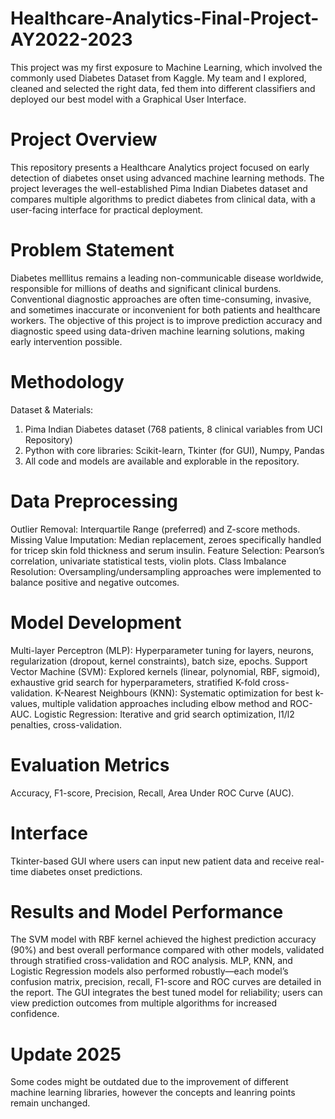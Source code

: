# Healthcare-Analytics-Final-Project-AY2022-2023
This project was my first exposure to Machine Learning, which involved the commonly used Diabetes Dataset from Kaggle. My team and I explored, cleaned and selected the right data, fed them into different classifiers and deployed our best model with a Graphical User Interface.

# Project Overview
This repository presents a Healthcare Analytics project focused on early detection of diabetes onset using advanced machine learning methods. The project leverages the well-established Pima Indian Diabetes dataset and compares multiple algorithms to predict diabetes from clinical data, with a user-facing interface for practical deployment.

# Problem Statement
Diabetes melllitus remains a leading non-communicable disease worldwide, responsible for millions of deaths and significant clinical burdens. Conventional diagnostic approaches are often time-consuming, invasive, and sometimes inaccurate or inconvenient for both patients and healthcare workers. The objective of this project is to improve prediction accuracy and diagnostic speed using data-driven machine learning solutions, making early intervention possible.

# Methodology
Dataset & Materials: 

1) Pima Indian Diabetes dataset (768 patients, 8 clinical variables from UCI Repository)
2) Python with core libraries: Scikit-learn, Tkinter (for GUI), Numpy, Pandas
3) All code and models are available and explorable in the repository.

# Data Preprocessing

Outlier Removal: Interquartile Range (preferred) and Z-score methods.
Missing Value Imputation: Median replacement, zeroes specifically handled for tricep skin fold thickness and serum insulin.
Feature Selection: Pearson’s correlation, univariate statistical tests, violin plots.
Class Imbalance Resolution: Oversampling/undersampling approaches were implemented to balance positive and negative outcomes.

# Model Development

Multi-layer Perceptron (MLP): Hyperparameter tuning for layers, neurons, regularization (dropout, kernel constraints), batch size, epochs.
Support Vector Machine (SVM): Explored kernels (linear, polynomial, RBF, sigmoid), exhaustive grid search for hyperparameters, stratified K-fold cross-validation.
K-Nearest Neighbours (KNN): Systematic optimization for best k-values, multiple validation approaches including elbow method and ROC-AUC.
Logistic Regression: Iterative and grid search optimization, l1/l2 penalties, cross-validation.

# Evaluation Metrics
Accuracy, F1-score, Precision, Recall, Area Under ROC Curve (AUC).

# Interface
Tkinter-based GUI where users can input new patient data and receive real-time diabetes onset predictions.

# Results and Model Performance
The SVM model with RBF kernel achieved the highest prediction accuracy (90%) and best overall performance compared with other models, validated through stratified cross-validation and ROC analysis. MLP, KNN, and Logistic Regression models also performed robustly—each model’s confusion matrix, precision, recall, F1-score and ROC curves are detailed in the report.
The GUI integrates the best tuned model for reliability; users can view prediction outcomes from multiple algorithms for increased confidence.

# Update 2025
Some codes might be outdated due to the improvement of different machine learning libraries, however the concepts and leanring points remain unchanged.
